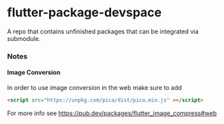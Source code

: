 # flutter-package-devspace
A repo that contains unfinished packages that can be integrated via submodule.



### Notes


#### Image Conversion
In order to use image conversion in the web make sure to add 

```html
<script src="https://unpkg.com/pica/dist/pica.min.js" ></script>
```

For more info see https://pub.dev/packages/flutter_image_compress#web